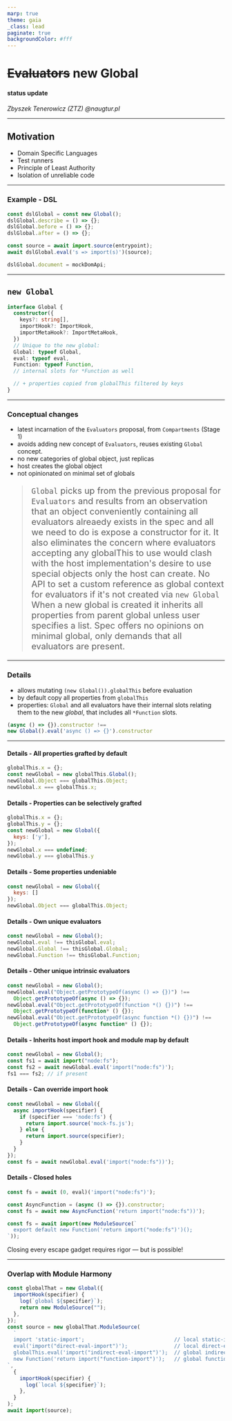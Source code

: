 ```yaml
---
marp: true
theme: gaia
_class: lead
paginate: true
backgroundColor: #fff
---
```


# <del>Evaluators</del> new Global


#### status update

_Zbyszek Tenerowicz (ZTZ) @naugtur.pl_

---

## Motivation

- Domain Specific Languages
- Test runners
- Principle of Least Authority
- Isolation of unreliable code

---

### Example - DSL

```js
const dslGlobal = const new Global();
dslGlobal.describe = () => {};
dslGlobal.before = () => {};
dslGlobal.after = () => {};

const source = await import.source(entrypoint);
await dslGlobal.eval('s => import(s)')(source);
```

```js
dslGlobal.document = mockDomApi;
```

---

## `new Global`

```ts
interface Global {
  constructor({
    keys?: string[],
    importHook?: ImportHook,
    importMetaHook?: ImportMetaHook,
  })
  // Unique to the new global:
  Global: typeof Global,
  eval: typeof eval,
  Function: typeof Function,
  // internal slots for *Function as well

  // + properties copied from globalThis filtered by keys
}
```
---
### Conceptual changes

- latest incarnation of the `Evaluators` proposal, from `Compartments` (Stage 1)
- avoids adding new concept of `Evaluators`, reuses existing `Global` concept.
- no new categories of global object, just replicas
- host creates the global object
- not opinionated on minimal set of globals

<style scoped>blockquote{font-size:20px;}</style>

> `Global` picks up from the previous proposal for `Evaluators` and results from an observation that an object conveniently containing all evaluators alreaedy exists in the spec and all we need to do is expose a constructor for it.
> It also eliminates the concern where evaluators accepting any globalThis to use would clash with the host implementation's desire to use special objects only the host can create.
> No API to set a custom reference as global context for evaluators if it's not created via `new Global`
> When a new global is created it inherits all properties from parent global unless user specifies a list. Spec offers no opinions on minimal global, only demands that all evaluators are present.
---

### Details

- allows mutating `(new Global()).globalThis` before evaluation
- by default copy all properties from `globalThis`
- properties: `Global` and all evaluators have their internal slots relating them to the new _global_, that includes all `*Function` slots.

```js
(async () => {}).constructor !==
new Global().eval('async () => {}').constructor
```

---


#### Details - All properties grafted by default

```js
globalThis.x = {};
const newGlobal = new globalThis.Global();
newGlobal.Object === globalThis.Object;
newGlobal.x === globalThis.x;
```

#### Details - Properties can be selectively grafted

```js
globalThis.x = {};
globalThis.y = {};
const newGlobal = new Global({
  keys: ['y'],
});
newGlobal.x === undefined;
newGlobal.y === globalThis.y
```

#### Details - Some properties undeniable

```js
const newGlobal = new Global({
  keys: []
});
newGlobal.Object === globalThis.Object;
```

#### Details - Own unique evaluators

```js
const newGlobal = new Global();
newGlobal.eval !== thisGlobal.eval;
newGlobal.Global !== thisGlobal.Global;
newGlobal.Function !== thisGlobal.Function;
```

#### Details - Other unique intrinsic evaluators

```js
const newGlobal = new Global();
newGlobal.eval("Object.getPrototypeOf(async () => {})") !==
  Object.getPrototypeOf(async () => {});
newGlobal.eval("Object.getPrototypeOf(function *() {})") !==
  Object.getPrototypeOf(function* () {});
newGlobal.eval("Object.getPrototypeOf(async function *() {})") !==
  Object.getPrototypeOf(async function* () {});
```

#### Details - Inherits host import hook and module map by default

```js
const newGlobal = new Global();
const fs1 = await import("node:fs");
const fs2 = await newGlobal.eval('import("node:fs")');
fs1 === fs2; // if present
```

#### Details - Can override import hook

```js
const newGlobal = new Global({
  async importHook(specifier) {
    if (specifier === 'node:fs') {
      return import.source('mock-fs.js');
    } else {
      return import.source(specifier);
    }
  }
});
const fs = await newGlobal.eval('import("node:fs"))');
```


#### Details - Closed holes

```js
const fs = await (0, eval)('import("node:fs")');
```

```js
const AsyncFunction = (async () => {}).constructor;
const fs = await new AsyncFunction('return import("node:fs"))');
```

```js
const fs = await import(new ModuleSource(`
  export default new Function('return import("node:fs")')();
`));
```

Closing every escape gadget requires rigor — but is possible!

---

### Overlap with Module Harmony

```js
const globalThat = new Global({
  importHook(specifier) {
    log(`global ${specifier}`);
    return new ModuleSource("");
  },
});
const source = new globalThat.ModuleSource(
  `
  import 'static-import';                             // local static-import
  eval('import("direct-eval-import")');               // local direct-eval-import
  globalThis.eval('import("indirect-eval-import")');  // global indirect-eval-import
  new Function('return import("function-import")');   // global function-import
`,
  {
    importHook(specifier) {
      log(`local ${specifier}`);
    },
  }
);
await import(source);
```
